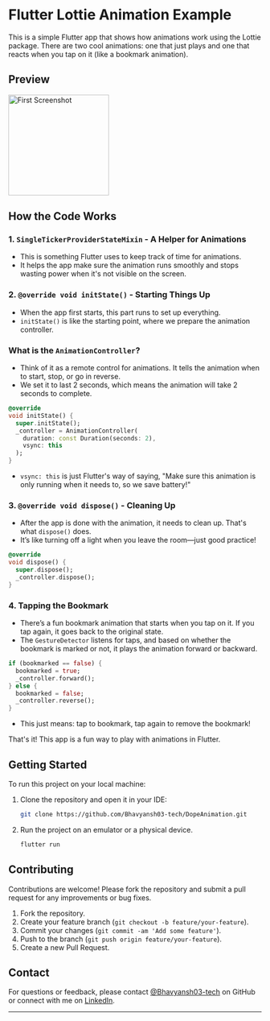 # Flutter Lottie Animation Example

This is a simple Flutter app that shows how animations work using the Lottie package. There are two cool animations: one that just plays and one that reacts when you tap on it (like a bookmark animation). 

## Preview
<img src="https://github.com/user-attachments/assets/f192cd1f-1ddf-4850-9373-e9ee3ee092d2" alt="First Screenshot" style="width: 200px; height: auto; margin-right: 10px;">

## How the Code Works

### 1. `SingleTickerProviderStateMixin` - A Helper for Animations
- This is something Flutter uses to keep track of time for animations.
- It helps the app make sure the animation runs smoothly and stops wasting power when it's not visible on the screen.

### 2. `@override void initState()` - Starting Things Up
- When the app first starts, this part runs to set up everything.
- `initState()` is like the starting point, where we prepare the animation controller.

### What is the `AnimationController`?
- Think of it as a remote control for animations. It tells the animation when to start, stop, or go in reverse.
- We set it to last 2 seconds, which means the animation will take 2 seconds to complete.

```dart
@override
void initState() {
  super.initState();
  _controller = AnimationController(
    duration: const Duration(seconds: 2),
    vsync: this
  );
}
```

- `vsync: this` is just Flutter's way of saying, "Make sure this animation is only running when it needs to, so we save battery!"

### 3. `@override void dispose()` - Cleaning Up
- After the app is done with the animation, it needs to clean up. That's what `dispose()` does.
- It’s like turning off a light when you leave the room—just good practice!

```dart
@override
void dispose() {
  super.dispose();
  _controller.dispose();
}
```

### 4. Tapping the Bookmark
- There’s a fun bookmark animation that starts when you tap on it. If you tap again, it goes back to the original state.
- The `GestureDetector` listens for taps, and based on whether the bookmark is marked or not, it plays the animation forward or backward.

```dart
if (bookmarked == false) {
  bookmarked = true;
  _controller.forward();
} else {
  bookmarked = false;
  _controller.reverse();
}
```

- This just means: tap to bookmark, tap again to remove the bookmark!

That's it! This app is a fun way to play with animations in Flutter. 

## Getting Started

To run this project on your local machine:

1. Clone the repository and open it in your IDE:
   ```bash
   git clone https://github.com/Bhavyansh03-tech/DopeAnimation.git
   ```
2. Run the project on an emulator or a physical device.
   ```bash
   flutter run
   ```

## Contributing

Contributions are welcome! Please fork the repository and submit a pull request for any improvements or bug fixes.

1. Fork the repository.
2. Create your feature branch (`git checkout -b feature/your-feature`).
3. Commit your changes (`git commit -am 'Add some feature'`).
4. Push to the branch (`git push origin feature/your-feature`).
5. Create a new Pull Request.

## Contact

For questions or feedback, please contact [@Bhavyansh03-tech](https://github.com/Bhavyansh03-tech) on GitHub or connect with me on [LinkedIn](https://www.linkedin.com/in/bhavyansh03/).

---
